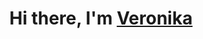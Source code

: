 <h1 align="center">Hi there, I'm <a href="https://daniilshat.ru/" target="_blank">Veronika</a> 



<!--
### Hi there 👋
**VeronikaSergienko/VeronikaSergienko** is a ✨ _special_ ✨ repository because its `README.md` (this file) appears on your GitHub profile.

Here are some ideas to get you started:

- 🔭 I’m currently working on ...
- 🌱 I’m currently learning ...
- 👯 I’m looking to collaborate on ...
- 🤔 I’m looking for help with ...
- 💬 Ask me about ...
- 📫 How to reach me: ...
- 😄 Pronouns: ...
- ⚡ Fun fact: ...
-->
